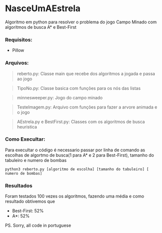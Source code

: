 # NasceUmAEstrela

 Algoritmo em python para resolver o problema do jogo Campo Minado com algoritmos de busca A* e Best-First

### Requisitos:
- Pillow

### Arquivos:
>reberto.py: Classe main que recebe dos algoritmos a jogada e passa ao jogo

>TipoNo.py: Classe basica com funções para os nós das listas

>minnesweeper.py: Jogo do campo minado

>TesteImagem.py: Arquivo com funções para fazer a arvore animada e o jogo

>AEstrela.py e BestFirst.py: Classes com os algoritmos de busca heuristica

### Como Execultar:
Para execultar o código é necessario passar por linha de comando as escolhas de algortmo de busca(1 para A* e 2 para Best-First), tamanho do tabuleiro e numero de bombas
```
python3 reberto.py [algoritmo de escolha] [tamanho do tabuleiro] [ numero de bombas]
```
### Resultados
Foram testados 100 vezes os algoritmos, fazendo uma média e como resultado obtivemos que
- Best-First: 52%
- A*:  52%

PS. Sorry, all code in portuguese
